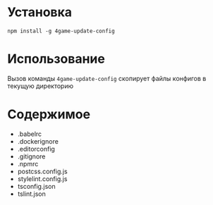 # Установка
`npm install -g 4game-update-config`

# Использование
Вызов команды `4game-update-config`  скопирует файлы конфигов в текущую директорию

# Содержимое
* .babelrc
* .dockerignore
* .editorconfig
* .gitignore
* .npmrc
* postcss.config.js
* stylelint.config.js
* tsconfig.json
* tslint.json
